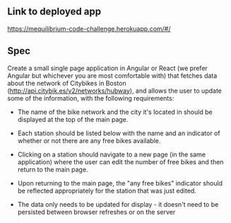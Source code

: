 ## Link to deployed app
https://mequilibrium-code-challenge.herokuapp.com/#/

## Spec
Create a small single page application in Angular or React (we prefer Angular but whichever you are most comfortable with) that fetches data about the network of Citybikes in Boston (http://api.citybik.es/v2/networks/hubway), and allows the user to update some of the information, with the following requirements:

- The name of the bike network and the city it's located in should be displayed at the top of the main page. 

- Each station should be listed below with the name and an indicator of whether or not there are any free bikes available.

- Clicking on a station should navigate to a new page (in the same application) where the user can edit the number of free bikes and then return to the main page.

- Upon returning to the main page, the "any free bikes" indicator should be reflected appropriately for the station that was just edited.

- The data only needs to be updated for display - it doesn't need to be persisted between browser refreshes or on the server
